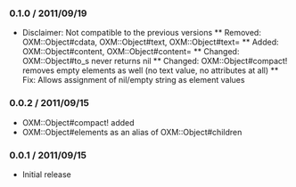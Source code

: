 ### 0.1.0 / 2011/09/19
* Disclaimer: Not compatible to the previous versions
** Removed: OXM::Object#cdata, OXM::Object#text, OXM::Object#text=
** Added: OXM::Object#content, OXM::Object#content=
** Changed: OXM::Object#to_s never returns nil
** Changed: OXM::Object#compact! removes empty elements as well (no text value, no attributes at all)
** Fix: Allows assignment of nil/empty string as element values

### 0.0.2 / 2011/09/15
* OXM::Object#compact! added
* OXM::Object#elements as an alias of OXM::Object#children

### 0.0.1 / 2011/09/15
* Initial release


